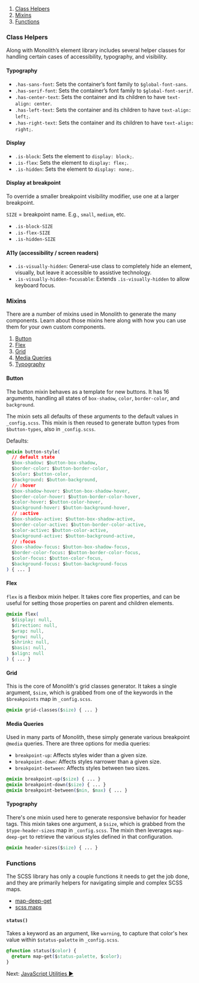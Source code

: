 1.  [Class Helpers](#class-helpers)
2.  [Mixins](#mixins)
3.  [Functions](#functions)

### Class Helpers

Along with Monolith’s element library includes several helper classes for handling certain cases of accessibility, typography, and visibility.

#### Typography

* `.has-sans-font`: Sets the container’s font family to `$global-font-sans`.
* `.has-serif-font`: Sets the container’s font family to `$global-font-serif`.
* `.has-center-text`: Sets the container and its children to have `text-align: center`.
* `.has-left-text`: Sets the container and its children to have `text-align: left;`.
* `.has-right-text`: Sets the container and its children to have `text-align: right;`.

#### Display

* `.is-block`: Sets the element to `display: block;`.
* `.is-flex`: Sets the element to `display: flex;`.
* `.is-hidden`: Sets the element to `display: none;`.

#### Display at breakpoint

To override a smaller breakpoint visibility modifier, use one at a larger breakpoint.

`SIZE` = breakpoint name. E.g., `small`, `medium`, etc.

* `.is-block-SIZE`
* `.is-flex-SIZE`
* `.is-hidden-SIZE`

#### A11y (accessibility / screen readers)

* `.is-visually-hidden`: General-use class to completely hide an element, visually, but leave it accessible to assistive technology.
* `.is-visually-hidden-focusable`: Extends `.is-visually-hidden` to allow keyboard focus.

### Mixins

There are a number of mixins used in Monolith to generate the many components. Learn about those mixins here along with how you can use them for your own custom components.

1.  [Button](#button)
2.  [Flex](#flex)
3.  [Grid](#grid)
4.  [Media Queries](#media-queries)
5.  [Typography](#typography)

#### Button

The button mixin behaves as a template for new buttons. It has 16 arguments, handling all states of `box-shadow`, `color`, `border-color`, and `background`.

The mixin sets all defaults of these arguments to the default values in `_config.scss`. This mixin is then reused to generate button types from `$button-types`, also in `_config.scss`.

Defaults:

```css
@mixin button-style(
  // default state
  $box-shadow: $button-box-shadow,
  $border-color: $button-border-color,
  $color: $button-color,
  $background: $button-background,
  // :hover
  $box-shadow-hover: $button-box-shadow-hover,
  $border-color-hover: $button-border-color-hover,
  $color-hover: $button-color-hover,
  $background-hover: $button-background-hover,
  // :active
  $box-shadow-active: $button-box-shadow-active,
  $border-color-active: $button-border-color-active,
  $color-active: $button-color-active,
  $background-active: $button-background-active,
  // :focus
  $box-shadow-focus: $button-box-shadow-focus,
  $border-color-focus: $button-border-color-focus,
  $color-focus: $button-color-focus,
  $background-focus: $button-background-focus
) { ... ]
```

#### Flex

`flex` is a flexbox mixin helper. It takes core flex properties, and can be useful for setting those properties on parent and children elements.

```css
@mixin flex(
  $display: null,
  $direction: null,
  $wrap: null,
  $grow: null,
  $shrink: null,
  $basis: null,
  $align: null
) { ... }
```

#### Grid

This is the core of Monolith's grid classes generator. It takes a single argument, `$size`, which is grabbed from one of the keywords in the `$breakpoints` map in `_config.scss`.

```css
@mixin grid-classes($size) { ... }
```

#### Media Queries

Used in many parts of Monolith, these simply generate various breakpoint `@media` queries. There are three options for media queries:

* `breakpoint-up`: Affects styles wider than a given size.
* `breakpoint-down`: Affects styles narrower than a given size.
* `breakpoint-between`: Affects styles between two sizes.

```css
@mixin breakpoint-up($size) { ... }
@mixin breakpoint-down($size) { ... }
@mixin breakpoint-between($min, $max) { ... }
```

#### Typography

There's one mixin used here to generate responsive behavior for header tags. This mixin takes one argument, a `$size`, which is grabbed from the `$type-header-sizes` map in `_config.scss`. The mixin then leverages `map-deep-get` to retrieve the various styles defined in that configuration.

```css
@mixin header-sizes($size) { ... }
```

### Functions

The SCSS library has only a couple functions it needs to get the job done, and they are primarily helpers for navigating simple and complex SCSS maps.

* [map-deep-get](https://css-tricks.com/snippets/sass/deep-getset-maps/)
* [scss maps](https://www.sitepoint.com/using-sass-maps/)

#### `status()`

Takes a keyword as an argument, like `warning`, to capture that color's hex value within `$status-palette` in `_config.scss`.

```css
@function status($color) {
  @return map-get($status-palette, $color);
}
```

Next: [JavaScript Utilities ►](javascript-utilities)
